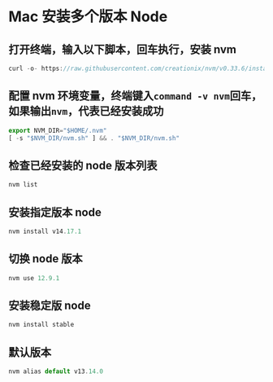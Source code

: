 # Mac 安装多个版本 Node

## 打开终端，输入以下脚本，回车执行，安装 nvm

```js
curl -o- https://raw.githubusercontent.com/creationix/nvm/v0.33.6/install.sh | bash
```

## 配置 nvm 环境变量，终端键入`command -v nvm`回车， 如果输出`nvm`，代表已经安装成功

```js
export NVM_DIR="$HOME/.nvm"
[ -s "$NVM_DIR/nvm.sh" ] && . "$NVM_DIR/nvm.sh"
```

## 检查已经安装的 node 版本列表

```js
nvm list
```

## 安装指定版本 node

```js
nvm install v14.17.1
```

## 切换 node 版本

```js
nvm use 12.9.1
```

## 安装稳定版 node

```js
nvm install stable
```

## 默认版本

```js
nvm alias default v13.14.0
```
